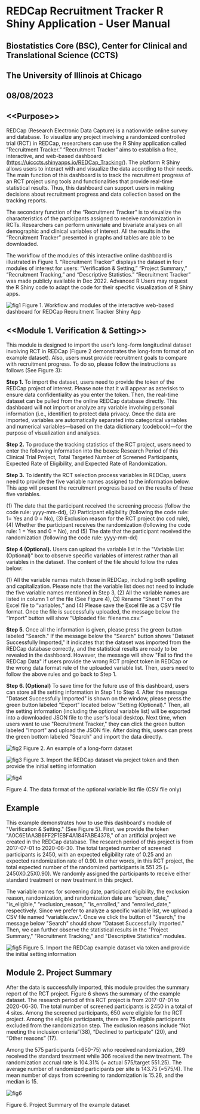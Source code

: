 # REDCap Recruitment Tracker R Shiny Application - User Manual
## Biostatistics Core (BSC), Center for Clinical and Translational Science (CCTS)
## The University of Illinois at Chicago
## 08/08/2023
## &lt;&lt;Purpose&gt;&gt;
REDCap (Research Electronic Data Capture) is a nationwide online survey and database. To visualize any project involving
a randomized controlled trial (RCT) in REDCap, researchers can use the R Shiny application called “Recruitment Tracker.”
“Recruitment Tracker” aims to establish a free, interactive, and web-based dashboard
(https://uicccts.shinyapps.io/REDCap_Tracking/). The platform R Shiny allows users to interact with and visualize the data
according to their needs. The main function of this dashboard is to track the recruitment progress of an RCT project
using tools and functionalities that provide real-time statistical results. Thus, this dashboard can support users in making
decisions about recruitment progress and data collection based on the tracking reports.

The secondary function of the “Recruitment Tracker” is to visualize the characteristics of the participants assigned to
receive randomization in RCTs. Researchers can perform univariate and bivariate analyses on all demographic and clinical
variables of interest. All the results in the “Recruitment Tracker” presented in graphs and tables are able to be
downloaded.

The workflow of the modules of this interactive online dashboard is illustrated in Figure 1. “Recruitment Tracker” displays
the dataset in four modules of interest for users: “Verification & Setting,” “Project Summary,” “Recruitment Tracking,”
and “Descriptive Statistics.” “Recruitment Tracker” was made publicly available in Dec 2022. Advanced R Users may
request the R Shiny code to adapt the code for their specific visualization of R Shiny apps.

![fig1](https://github.com/souvik2019/ccts_rshiny/blob/main/images/fig1.png)
Figure 1. Workflow and modules of the interactive web-based dashboard for REDCap Recruitment Tracker Shiny App

## <<Module 1. Verification & Setting>>
This module is designed to import the user’s long-form longitudinal dataset involving RCT in REDCap (Figure 2
demonstrates the long-form format of an example dataset). Also, users must provide recruitment goals to compare with
recruitment progress. To do so, please follow the instructions as follows (See Figure 3):

**Step 1.** To import the dataset, users need to provide the token of the REDCap project of interest. Please note that it will
appear as asterisks to ensure data confidentiality as you enter the token.
Then, the real-time dataset can be pulled from the online REDCap database directly. This dashboard will not import or
analyze any variable involving personal information (i.e., identifier) to protect data privacy. Once the data are imported,
variables are automatically separated into categorical variables and numerical variables—based on the data dictionary
(codebook)—for the purpose of visualization and analyses.

**Step 2.** To produce the tracking statistics of the RCT project, users need to enter the following information into the boxes:
Research Period of this Clinical Trial Project, Total Targeted Number of Screened Participants, Expected Rate of Eligibility,
and Expected Rate of Randomization.

**Step 3.** To identify the RCT selection process variables in REDCap, users need to provide the five variable names assigned
to the information below. This app will present the recruitment progress based on the results of these five variables.

(1) The date that the participant received the screening process (follow the code rule: yyyy-mm-dd),
(2) Participant eligibility (following the code rule: 1= Yes and 0 = No),
(3) Exclusion reason for the RCT project (no cod rule),
(4) Whether the participant receives the randomization (following the code rule: 1 = Yes and 0 = No), and
(5) The date that the participant received the randomization (following the code rule: yyyy-mm-dd)

**Step 4 (Optional).** Users can upload the variable list in the "Variable List (Optional)" box to observe specific variables of
interest rather than all variables in the dataset. The content of the file should follow the rules below:

(1) All the variable names match those in REDCap, including both spelling and capitalization. Please note that the variable
list does not need to include the five variable names mentioned in Step 3,
(2) All the variable names are listed in column 1 of the file (See Figure 4),
(3) Rename “Sheet 1” on the Excel file to “variables,” and
(4) Please save the Excel file as a CSV file format.
Once the file is successfully uploaded, the message below the “Import” button will show “Uploaded file: filename.csv.”

**Step 5.** Once all the information is given, please press the green button labeled "Search." If the message below the
"Search" button shows "Dataset Successfully Imported," it indicates that the dataset was imported from the REDCap
database correctly, and the statistical results are ready to be revealed in the dashboard. However, the message will show
"Fail to find the REDCap Data" if users provide the wrong RCT project token in REDCap or the wrong data format rule of
the uploaded variable list. Then, users need to follow the above rules and go back to Step 1.

**Step 6. (Optional)** To save time for the future use of this dashboard, users can store all the setting information in Step 1
to Step 4. After the message "Dataset Successfully Imported" is shown on the window, please press the green button
labeled "Export" located below “Setting (Optional).” Then, all the setting information (including the optional variable list)
will be exported into a downloaded JSON file to the user's local desktop. Next time, when users want to use
"Recruitment Tracker," they can click the green button labeled "Import" and upload the JSON file. After doing this, users
can press the green bottom labeled "Search" and import the data directly.

![fig2](https://github.com/souvik2019/ccts_rshiny/blob/main/images/fig2.png)
Figure 2. An example of a long-form dataset

![fig3](https://github.com/souvik2019/ccts_rshiny/blob/main/images/fig3.png)
Figure 3. Import the REDCap dataset via project token and then provide the initial setting information

![fig4](https://github.com/souvik2019/ccts_rshiny/blob/main/images/fig4.png)

Figure 4. The data format of the optional variable list file (CSV file only)

## Example
This example demonstrates how to use this dashboard's module of "Verification & Setting." (See Figure 5). First, we
provide the token "A0C6E1AA3B6FF2F1EBF4A184FABE4378," of an artificial project we created in the REDCap database.
The research period of this project is from 2017-07-01 to 2020-06-30. The total targeted number of screened participants
is 2450, with an expected eligibility rate of 0.25 and an expected randomization rate of 0.90. In other words, in this RCT
project, the total expected number of the randomized participants is 551.25 (= 2450X0.25X0.90). We randomly assigned
the participants to receive either standard treatment or new treatment in this project.

The variable names for screening date, participant eligibility, the exclusion reason, randomization, and randomization
date are “screen_date,” "is_eligible," “exclusion_reason,” "is_enrolled," and "enrolled_date," respectively. Since we
prefer to analyze a specific variable list, we upload a CSV file named “variable.csv.”. Once we click the button of "Search,"
the message below "Search" should show "Dataset Successfully Imported." Then, we can further observe the statistical
results in the "Project Summary," "Recruitment Tracking," and "Descriptive Statistics” modules.

![fig5](https://github.com/souvik2019/ccts_rshiny/blob/main/images/fig5.png)
Figure 5. Import the REDCap example dataset via token and provide the initial setting information

## Module 2. Project Summary
After the data is successfully imported, this module provides the summary report of the RCT project. Figure 6 shows the
summary of the example dataset. The research period of this RCT project is from 2017-07-01 to 2020-06-30. The total
number of screened participants is 2450 in a total of 4 sites. Among the screened participants, 650 were eligible for the
RCT project. Among the eligible participants, there are 75 eligible participants excluded from the randomization step. The
exclusion reasons include “Not meeting the inclusion criteria”(38), “Declined to participate” (20), and “Other reasons”
(17).

Among the 575 participants (=650-75) who received randomization, 269 received the standard treatment while 306
received the new treatment. The randomization accrual rate is 104.31% (= actual 575/target 551.25). The average
number of randomized participants per site is 143.75 (=575/4). The mean number of days from screening to
randomization is 15.26, and the median is 15.

![fig6](https://github.com/souvik2019/ccts_rshiny/blob/main/images/fig6.png)

Figure 6. Project Summary of the example dataset